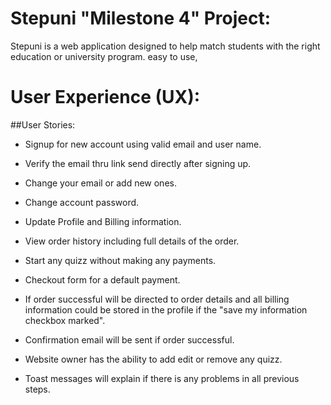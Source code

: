 # Stepuni "Milestone 4" Project:
Stepuni is a web application designed to help match students with the right education or university program.
easy to use, 


# User Experience (UX):
##User Stories:
* Signup for new account using valid email and user name.
* Verify the email thru link send directly after signing up.
* Change your email or add new ones.
* Change account password.
* Update Profile and Billing information.
* View order history including full details of the order.

* Start any quizz without making any payments.
* Checkout form for a default payment.
* If order successful will be directed to order details and all billing information could be stored in the profile if the "save my information checkbox marked".
* Confirmation email will be sent if order successful.

* Website owner has the ability to add edit or remove any quizz.

* Toast messages will explain if there is any problems in all previous steps.

